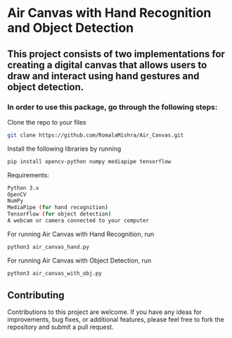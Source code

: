 # Air Canvas with Hand Recognition and Object Detection
## This project consists of two implementations for creating a digital canvas that allows users to draw and interact using hand gestures and object detection. 

### In order to use this package, go through the following steps:

Clone the repo to your files
```bash
git clone https://github.com/RomalaMishra/Air_Canvas.git
```

Install the following libraries by running
```bash
pip install opencv-python numpy mediapipe tensorflow
```

Requirements:
```bash
Python 3.x
OpenCV
NumPy
MediaPipe (for hand recognition)
TensorFlow (for object detection)
A webcam or camera connected to your computer
```

For running Air Canvas with Hand Recognition, 
run
```bash
python3 air_canvas_hand.py
```
For running Air Canvas with Object Detection, 
run
```bash
python3 air_canvas_with_obj.py
```
## Contributing
Contributions to this project are welcome. If you have any ideas for improvements, bug fixes, or additional features, please feel free to fork the repository and submit a pull request.